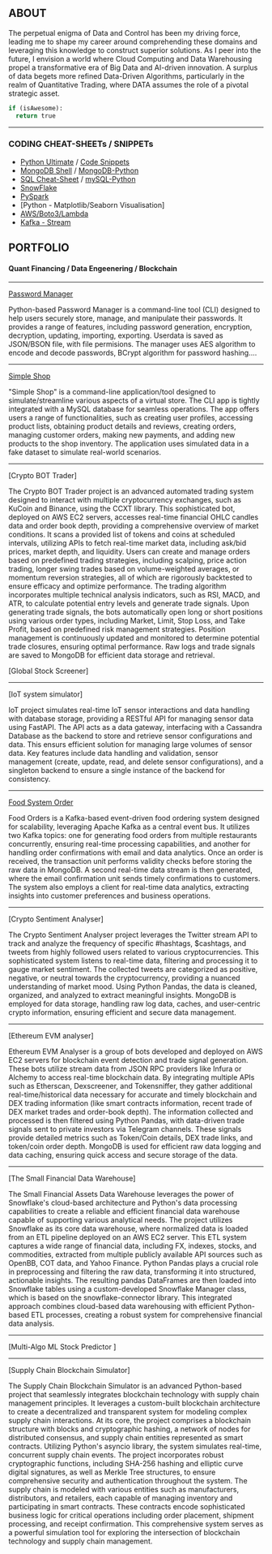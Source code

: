 ## ABOUT

The perpetual enigma of Data and Control has been my driving force, leading me to shape my career around comprehending these domains and leveraging this knowledge to construct superior solutions. As I peer into the future, I envision a world where Cloud Computing and Data Warehousing propel a transformative era of Big Data and AI-driven innovation. A surplus of data begets more refined Data-Driven Algorithms, particularly in the realm of Quantitative Trading, where DATA assumes the role of a pivotal strategic asset.

```python
if (isAwesome):
  return true
```

---
### CODING CHEAT-SHEETs / SNIPPETs
  - [Python Ultimate](/files/ultimate_python_cheatsheet.ipynb) / [Code Snippets](https://github.com/gskawinski/Python/tree/main/CodeSnipets)
  - [MongoDB Shell](https://github.com/gskawinski/mongoDB/blob/main/cheat_sheet.md) / [MongoDB-Python](https://github.com/gskawinski/mongoDB/blob/main/mongoDB_python.ipynb)
  - [SQL Cheat-Sheet](https://github.com/gskawinski/mySQL/blob/main/sql_ultimate.sql) / [mySQL-Python](https://github.com/gskawinski/mySQL/blob/main/mySQL_python.ipynb)
  - [SnowFlake](https://github.com/gskawinski/snowflake)
  - [PySpark](https://github.com/gskawinski/pySpark/tree/main)
  - [Python - Matplotlib/Seaborn Visualisation]
  - [AWS/Boto3/Lambda](https://github.com/gskawinski/aws)
  - [Kafka - Stream ](https://github.com/gskawinski/Kafka)

## PORTFOLIO 
#### Quant Financing / Data Engeenering / Blockchain
---
[Password Manager](https://github.com/gskawinski/Python/tree/main/Projects/PasswordManager)

Python-based Password Manager is a command-line tool (CLI) designed to help users securely store, manage, and manipulate their passwords. It provides a range of features, including password generation, encryption, decryption, updating, importing, exporting. Userdata is saved as JSON/BSON file, with file permisions.
The manager uses AES algorithm to encode and decode passwords, BCrypt algorithm for password hashing....

<!-- 
<img src="https://github.com/gskawinski/Python/blob/main/Projects/PasswordManager/project_manager.png?raw=true"/>
-->

---
[Simple Shop](https://github.com/gskawinski/Python/tree/main/Projects/MySQLShopCLI)

"Simple Shop" is a command-line application/tool designed to simulate/streamline various aspects of a virtual store. The CLI app is tightly integrated with a MySQL database for seamless operations. The app offers users a range of functionalities, such as creating user profiles, accessing product lists, obtaining product details and reviews, creating orders, managing customer orders, making new payments, and adding new products to the shop inventory. The application uses simulated data in a fake dataset to simulate real-world scenarios.

---
[Crypto BOT Trader]

The Crypto BOT Trader project is an advanced automated trading system designed to interact with multiple cryptocurrency exchanges, such as KuCoin and Binance, using the CCXT library. This sophisticated bot, deployed on AWS EC2 servers, accesses real-time financial OHLC candles data and order book depth, providing a comprehensive overview of market conditions. It scans a provided list of tokens and coins at scheduled intervals, utilizing APIs to fetch real-time market data, including ask/bid prices, market depth, and liquidity. Users can create and manage orders based on predefined trading strategies, including scalping, price action trading, longer swing trades based on volume-weighted averages, or momentum reversion strategies, all of which are rigorously backtested to ensure efficacy and optimize performance. The trading algorithm incorporates multiple technical analysis indicators, such as RSI, MACD, and ATR, to calculate potential entry levels and generate trade signals. Upon generating trade signals, the bots automatically open long or short positions using various order types, including Market, Limit, Stop Loss, and Take Profit, based on predefined risk management strategies. Position management is continuously updated and monitored to determine potential trade closures, ensuring optimal performance. Raw logs and trade signals are saved to MongoDB for efficient data storage and retrieval.


[Global Stock Screener]


---

[IoT system simulator]

IoT project simulates real-time IoT sensor interactions and data handling with database storage, providing a RESTful API for managing sensor data using FastAPI. The API acts as a data gateway, interfacing with a Cassandra Database as the backend to store and retrieve sensor configurations and data. This ensurs efficient solution for managing large volumes of sensor data. Key features include data handling and validation, sensor management (create, update, read, and delete sensor configurations), and a singleton backend to ensure a single instance of the backend for consistency.



---

[Food System Order](https://github.com/gskawinski/Python/tree/main/Projects/FoodOrderSystem)

Food Orders is a Kafka-based event-driven food ordering system designed for scalability, leveraging Apache Kafka as a central event bus. It utilizes two Kafka topics: one for generating food orders from multiple restaurants concurrently, ensuring real-time processing capabilities, and another for handling order confirmations with email and data analytics. Once an order is received, the transaction unit performs validity checks before storing the raw data in MongoDB. A second real-time data stream is then generated, where the email confirmation unit sends timely confirmations to customers. The system also employs a client for real-time data analytics, extracting insights into customer preferences and business operations.

---
[Crypto Sentiment Analyser]

The Crypto Sentiment Analyser project leverages the Twitter stream API to track and analyze the frequency of specific #hashtags, $cashtags, and tweets from highly followed users related to various cryptocurrencies. This sophisticated system listens to real-time data, filtering and processing it to gauge market sentiment. The collected tweets are categorized as positive, negative, or neutral towards the cryptocurrency, providing a nuanced understanding of market mood. Using Python Pandas, the data is cleaned, organized, and analyzed to extract meaningful insights. MongoDB is employed for data storage, handling raw log data, caches, and user-centric crypto information, ensuring efficient and secure data management.

---

[Ethereum EVM analyser]

Ethereum EVM Analyser is a group of bots developed and deployed on AWS EC2 servers for blockchain event detection and trade signal generation. These bots utilize stream data from JSON RPC providers like Infura or Alchemy to access real-time blockchain data. By integrating multiple APIs such as Etherscan, Dexscreener, and Tokensniffer, they gather additional real-time/historical data necessary for accurate and timely blockchain and DEX trading information (like smart contracts information, recent trade of DEX market trades and order-book depth). The information collected and processed is then filtered using Python Pandas, with data-driven trade signals sent to private investors via Telegram channels. These signals provide detailed metrics such as Token/Coin details, DEX trade links, and token/coin order depth. MongoDB is used for efficient raw data logging and data caching, ensuring quick access and secure storage of the data.

---
[The Small Financial Data Warehouse]

The Small Financial Assets Data Warehouse leverages the power of Snowflake's cloud-based architecture and Python's data processing capabilities to create a reliable and efficient financial data warehouse capable of supporting various analytical needs. The project utilizes Snowflake as its core data warehouse, where normalized data is loaded from an ETL pipeline deployed on an AWS EC2 server. This ETL system captures a wide range of financial data, including FX, indexes, stocks, and commodities, extracted from multiple publicly available API sources such as OpenBB, COT data, and Yahoo Finance. Python Pandas plays a crucial role in preprocessing and filtering the raw data, transforming it into structured, actionable insights. The resulting pandas DataFrames are then loaded into Snowflake tables using a custom-developed Snowflake Manager class, which is based on the snowflake-connector library. This integrated approach combines cloud-based data warehousing with efficient Python-based ETL processes, creating a robust system for comprehensive financial data analysis.

---

[Multi-Algo ML Stock Predictor ]

---

[Supply Chain Blockchain Simulator]

The Supply Chain Blockchain Simulator is an advanced Python-based project that seamlessly integrates blockchain technology with supply chain management principles. It leverages a custom-built blockchain architecture to create a decentralized and transparent system for modeling complex supply chain interactions. At its core, the project comprises a blockchain structure with blocks and cryptographic hashing, a network of nodes for distributed consensus, and supply chain entities represented as smart contracts. Utilizing Python's asyncio library, the system simulates real-time, concurrent supply chain events. The project incorporates robust cryptographic functions, including SHA-256 hashing and elliptic curve digital signatures, as well as Merkle Tree structures, to ensure comprehensive security and authentication throughout the system. The supply chain is modeled with various entities such as manufacturers, distributors, and retailers, each capable of managing inventory and participating in smart contracts. These contracts encode sophisticated business logic for critical operations including order placement, shipment processing, and receipt confirmation. This comprehensive system serves as a powerful simulation tool for exploring the intersection of blockchain technology and supply chain management.
